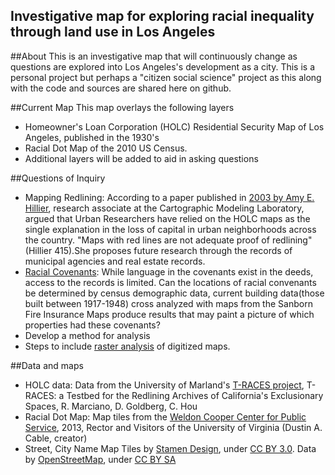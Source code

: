 ## Investigative map for exploring racial inequality through land use in Los Angeles 

##About
This is an investigative map that will continuously change as questions are explored into Los Angeles's development as a city. This is a personal project but perhaps a "citizen social science" project as this along with the code and sources are shared here on github.

##Current Map
This map overlays the following layers
* Homeowner's Loan Corporation (HOLC) Residential Security Map of Los Angeles, published in the 1930's
* Racial Dot Map of the 2010 US Census. 
* Additional layers will be added to aid in asking questions

##Questions of Inquiry
* Mapping Redlining: According to a paper published in [2003 by Amy E. Hillier](http://repository.upenn.edu/cgi/viewcontent.cgi?article=1002&context=cplan_papers), research associate at the Cartographic Modeling Laboratory, argued that Urban Researchers have relied on the HOLC maps as the single explanation in the loss of capital in urban neighborhoods across the country. "Maps with red lines are not adequate proof of redlining"(Hillier 415).She proposes future research through the records of municipal agencies and real estate records.
* [Racial Covenants](http://www.kcet.org/socal/departures/columns/portraits/a-southern-california-dream-deferred.html): While language in the covenants exist in the deeds, access to the records is limited. Can the locations of racial convenants be determined by census demographic data, current building data(those built between 1917-1948) cross analyzed with maps from the Sanborn Fire Insurance Maps produce results that may paint a picture of which properties had these covenants?
 * Develop a method for analysis
 * Steps to include [raster analysis](http://www.gsd.harvard.edu/gis/manual/raster/) of digitized maps.

##Data and maps
* HOLC data: Data from the University of Marland's [T-RACES project](http://salt.umd.edu/T-RACES), T-RACES: a Testbed for the Redlining Archives of California's Exclusionary Spaces, R. Marciano, D. Goldberg, C. Hou
* Racial Dot Map: Map tiles from the [Weldon Cooper Center for Public Service](http://www.coopercenter.org/demographics/Racial-Dot-Map), 2013, Rector and Visitors of the University of Virginia (Dustin A. Cable, creator)
* Street, City Name Map Tiles by [Stamen Design](www.stamen.com), under [CC BY 3.0](http://creativecommons.org/licenses/by/3.0). Data by [OpenStreetMap](http://openstreetmap.org), under [CC BY SA](http://creativecommons.org/licenses/by-sa/3.0)

